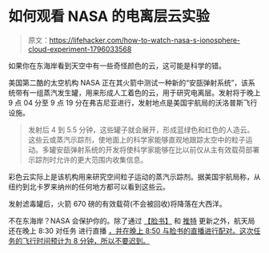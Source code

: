 # 如何观看 NASA 的电离层云实验

> 原文：<https://lifehacker.com/how-to-watch-nasa-s-ionosphere-cloud-experiment-1796033568>

如果你在东海岸看到天空中有一些奇怪颜色的云，这可能是科学的错。



美国第二酷的太空机构 NASA 正在其火箭中测试一种新的“安瓿弹射系统”，该系统带有一组蒸汽发生罐，用来形成人工着色的云，用于研究电离层。发射将于晚上 9 点 04 分至 9 点 19 分在弗吉尼亚进行，发射地点是美国宇航局的沃洛普斯飞行设施。

> 发射后 4 到 5.5 分钟，这些罐子就会展开，形成蓝绿色和红色的人造云。这些云或蒸汽示踪剂，使地面上的科学家能够直观地跟踪太空中的粒子运动。多罐安瓿弹射系统的开发将使科学家能够在比以前仅从主有效载荷部署示踪剂时允许的更大范围内收集信息。

彩色云实际上是该机构用来研究空间粒子运动的蒸汽示踪剂。据美国宇航局称，从纽约到北卡罗来纳州的任何地方都可以看到这些云。

发射滤毒罐后，火箭 670 磅的有效载荷(不会被回收)将降落在大西洋。

不在东海岸？NASA 会保护你的。除了通过 [【脸书】](https://www.facebook.com/NASAWFF) 和 [推特](https://twitter.com/NASA_Wallops) 更新之外，航天局还在晚上 8:30 对任务 进行直播 [，并在晚上 8:50 与脸书的直播进行配对。这次任务的飞行时间预计为 8 分钟，所以不要迟到。](http://www.ustream.tv/channel/nasa-tv-wallops)